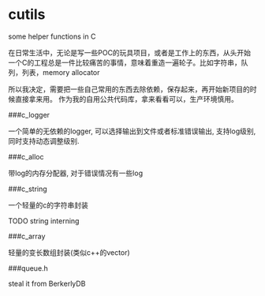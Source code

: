 cutils
======

some helper functions in C

在日常生活中，无论是写一些POC的玩具项目，或者是工作上的东西，从头开始一个C的工程总是一件比较痛苦的事情，意味着重造一遍轮子。比如字符串，队列，列表，memory allocator

所以我决定，需要把一些自己常用的东西去除依赖，保存起来，再开始新项目的时候直接拿来用。 作为我的自用公共代码库，拿来看看可以，生产环境慎用。


###c_logger

一个简单的无依赖的logger, 可以选择输出到文件或者标准错误输出, 支持log级别, 同时支持动态调整级别.

###c_alloc

带log的内存分配器, 对于错误情况有一些log

###c_string

一个轻量的c的字符串封装

TODO string interning

###c_array

轻量的变长数组封装(类似c++的vector)

###queue.h

steal it from BerkerlyDB
